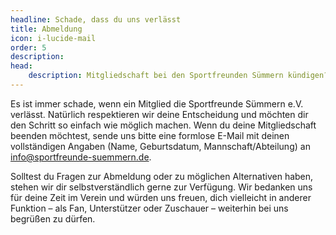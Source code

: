 ```yaml
---
headline: Schade, dass du uns verlässt
title: Abmeldung
icon: i-lucide-mail
order: 5
description: 
head:
    description: Mitgliedschaft bei den Sportfreunden Sümmern kündigen? Alle Infos zur Abmeldung, Fristen und Kontakt per E-Mail an info@sportfreunde-suemmern.de.
---
```


Es ist immer schade, wenn ein Mitglied die Sportfreunde Sümmern e.V. verlässt. 
Natürlich respektieren wir deine Entscheidung und möchten dir den Schritt so einfach wie möglich machen. 
Wenn du deine Mitgliedschaft beenden möchtest, sende uns bitte eine formlose E-Mail mit deinen vollständigen Angaben (Name, Geburtsdatum, Mannschaft/Abteilung) an info@sportfreunde-suemmern.de.

Solltest du Fragen zur Abmeldung oder zu möglichen Alternativen haben, stehen wir dir selbstverständlich gerne zur Verfügung. 
Wir bedanken uns für deine Zeit im Verein und würden uns freuen, dich vielleicht in anderer Funktion – als Fan, Unterstützer oder Zuschauer – weiterhin bei uns begrüßen zu dürfen.